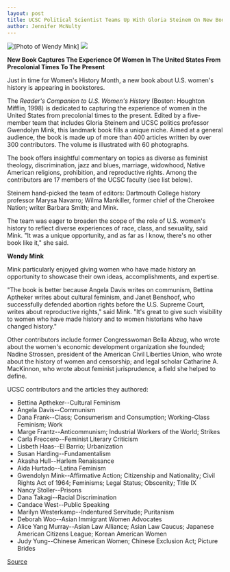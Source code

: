 ```yaml
---
layout: post
title: UCSC Political Scientist Teams Up With Gloria Steinem On New Book About U.S. Women's History
author: Jennifer McNulty
---
```


![\[Photo of Wendy Mink\]][1]
![][2] 

**New Book Captures The Experience Of Women In The United States From Precolonial Times To The Present**

Just in time for Women's History Month, a new book about U.S. women's history is appearing in bookstores.

The _Reader's Companion to U.S. Women's History_ (Boston: Houghton Mifflin, 1998) is dedicated to capturing the experience of women in the United States from precolonial times to the present. Edited by a five-member team that includes Gloria Steinem and UCSC politics professor Gwendolyn Mink, this landmark book fills a unique niche. Aimed at a general audience, the book is made up of more than 400 articles written by over 300 contributors. The volume is illustrated with 60 photographs.

The book offers insightful commentary on topics as diverse as feminist theology, discrimination, jazz and blues, marriage, widowhood, Native American religions, prohibition, and reproductive rights. Among the contributors are 17 members of the UCSC faculty (see list below).

Steinem hand-picked the team of editors: Dartmouth College history professor Marysa Navarro; Wilma Mankiller, former chief of the Cherokee Nation; writer Barbara Smith; and Mink.

The team was eager to broaden the scope of the role of U.S. women's history to reflect diverse experiences of race, class, and sexuality, said Mink. "It was a unique opportunity, and as far as I know, there's no other book like it," she said.

**Wendy Mink**

Mink particularly enjoyed giving women who have made history an opportunity to showcase their own ideas, accomplishments, and expertise.

"The book is better because Angela Davis writes on communism, Bettina Aptheker writes about cultural feminism, and Janet Benshoof, who successfully defended abortion rights before the U.S. Supreme Court, writes about reproductive rights," said Mink. "It's great to give such visibility to women who have made history and to women historians who have changed history."

Other contributors include former Congresswoman Bella Abzug, who wrote about the women's economic development organization she founded; Nadine Strossen, president of the American Civil Liberties Union, who wrote about the history of women and censorship; and legal scholar Catharine A. MacKinnon, who wrote about feminist jurisprudence, a field she helped to define.

UCSC contributors and the articles they authored:
* Bettina Aptheker--Cultural Feminism
* Angela Davis--Communism
* Dana Frank--Class; Consumerism and Consumption; Working-Class Feminism; Work
* Marge Frantz--Anticommunism; Industrial Workers of the World; Strikes
* Carla Freccero--Feminist Literary Criticism
* Lisbeth Haas--El Barrio; Urbanization
* Susan Harding--Fundamentalism
* Akasha Hull--Harlem Renaissance
* Aida Hurtado--Latina Feminism
* Gwendolyn Mink--Affirmative Action; Citizenship and Nationality; Civil Rights Act of 1964; Feminisms; Legal Status; Obscenity; Title IX
* Nancy Stoller--Prisons
* Dana Takagi--Racial Discrimination
* Candace West--Public Speaking
* Marilyn Westerkamp--Indentured Servitude; Puritanism
* Deborah Woo--Asian Immigrant Women Advocates
* Alice Yang Murray--Asian Law Alliance; Asian Law Caucus; Japanese American Citizens League; Korean American Women
* Judy Yung--Chinese American Women; Chinese Exclusion Act; Picture Brides

[1]: http://www1.ucsc.edu/oncampus/currents/97-98/art/mink_wendy.98-03-02.gif
[2]: http://www1.ucsc.edu/oncampus/currents/97-98/art/women.book.98-03-02.gif

[Source](http://www1.ucsc.edu/oncampus/currents/97-98/03-02/history.htm "Permalink to New book about U.S. women's history: 03-02-98")
